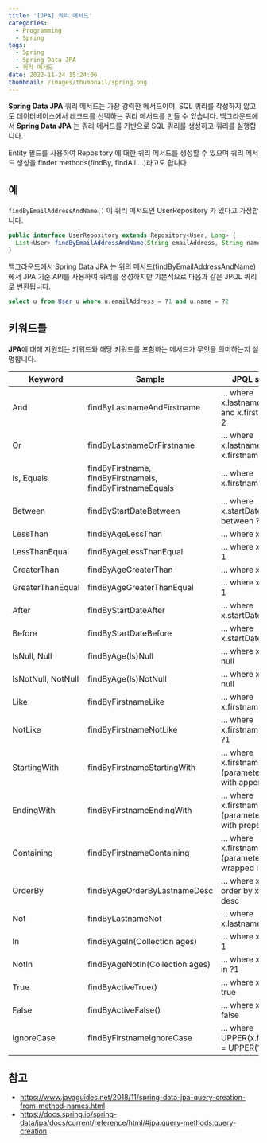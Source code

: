 ```yaml
---
title: '[JPA] 쿼리 메서드'
categories:
  - Programming
  - Spring
tags:
  - Spring
  - Spring Data JPA
  - 쿼리 메서드
date: 2022-11-24 15:24:06
thumbnail: /images/thumbnail/spring.png
---
```


**Spring Data JPA** 쿼리 메서드는 가장 강력한 메서드이며, SQL 쿼리를 작성하지 않고도 데이터베이스에서 레코드를 선택하는 쿼리 메서드를 만들 수 있습니다. 백그라운드에서 **Spring Data JPA** 는 쿼리 메서드를 기반으로 SQL 쿼리를 생성하고 쿼리를 실행합니다.

Entity 필드를 사용하여 Repository 에 대한 쿼리 메서드를 생성할 수 있으며 쿼리 메서드 생성을 finder methods(findBy, findAll …)라고도 합니다.

## 예

`findByEmailAddressAndName()` 이 쿼리 메서드인 UserRepository 가 있다고 가정합니다.

```java
public interface UserRepository extends Repository<User, Long> {
  List<User> findByEmailAddressAndName(String emailAddress, String name);
}
```

백그라운드에서 Spring Data JPA 는 위의 메서드(findByEmailAddressAndName)에서 JPA 기준 API를 사용하여 쿼리를 생성하지만 기본적으로 다음과 같은 JPQL 쿼리로 변환됩니다.

```sql
select u from User u where u.emailAddress = ?1 and u.name = ?2
```

## 키워드들

**JPA**에 대해 지원되는 키워드와 해당 키워드를 포함하는 메서드가 무엇을 의미하는지 설명합니다.

| Keyword            | Sample                                                    | JPQL snippet                                                   |
| ------------------ | --------------------------------------------------------- | -------------------------------------------------------------- |
| And                | findByLastnameAndFirstname                                | … where x.lastname = ?1 and x.firstname = ?2                   |
| Or                 | findByLastnameOrFirstname                                 | … where x.lastname = ?1 or x.firstname = ?2                    |
| Is, Equals         | findByFirstname, findByFirstnameIs, findByFirstnameEquals | … where x.firstname = ?1                                       |
| Between            | findByStartDateBetween                                    | … where x.startDate between ?1 and ?2                          |
| LessThan           | findByAgeLessThan                                         | … where x.age < ?1                                             |
| LessThanEqual      | findByAgeLessThanEqual                                    | … where x.age <= ?1                                            |
| GreaterThan        | findByAgeGreaterThan                                      | … where x.age > ?1                                             |
| GreaterThanEqual   | findByAgeGreaterThanEqual                                 | … where x.age >= ?1                                            |
| After              | findByStartDateAfter                                      | … where x.startDate > ?1                                       |
| Before             | findByStartDateBefore                                     | … where x.startDate < ?1                                       |
| IsNull, Null       | findByAge(Is)Null                                         | … where x.age is null                                          |
| IsNotNull, NotNull | findByAge(Is)NotNull                                      | … where x.age not null                                         |
| Like               | findByFirstnameLike                                       | … where x.firstname like ?1                                    |
| NotLike            | findByFirstnameNotLike                                    | … where x.firstname not like ?1                                |
| StartingWith       | findByFirstnameStartingWith                               | … where x.firstname like ?1 (parameter bound with appended %)  |
| EndingWith         | findByFirstnameEndingWith                                 | … where x.firstname like ?1 (parameter bound with prepended %) |
| Containing         | findByFirstnameContaining                                 | … where x.firstname like ?1 (parameter bound wrapped in %)     |
| OrderBy            | findByAgeOrderByLastnameDesc                              | … where x.age = ?1 order by x.lastname desc                    |
| Not                | findByLastnameNot                                         | … where x.lastname <> ?1                                       |
| In                 | findByAgeIn(Collection<Age> ages)                         | … where x.age in ?1                                            |
| NotIn              | findByAgeNotIn(Collection<Age> ages)                      | … where x.age not in ?1                                        |
| True               | findByActiveTrue()                                        | … where x.active = true                                        |
| False              | findByActiveFalse()                                       | … where x.active = false                                       |
| IgnoreCase         | findByFirstnameIgnoreCase                                 | … where UPPER(x.firstname) = UPPER(?1)                         |

## 참고

- https://www.javaguides.net/2018/11/spring-data-jpa-query-creation-from-method-names.html
- https://docs.spring.io/spring-data/jpa/docs/current/reference/html/#jpa.query-methods.query-creation
